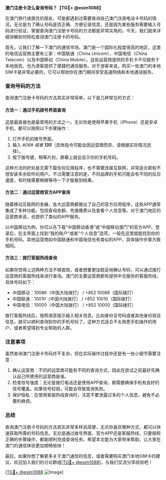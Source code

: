 **澳门注册卡怎么查询号码？【TG💪+ @esim1088】**

在澳门旅行或居住的朋友，可能都遇到过需要查询自己澳门注册电话卡号码的情况。无论是为了确认号码是否正确、方便记录信息，还是因为某些服务需要输入号码进行验证，掌握查询澳门注册卡号码的方法都是非常实用的。今天，我们就来详细讲解如何轻松查询澳门注册卡的号码。

首先，让我们了解一下澳门的通信市场。澳门是一个国际化程度很高的地区，这里的电信运营商主要有三家：中国联通（China Unicom）、中国电信（China Telecom）以及中国移动（China Mobile）。这些运营商提供的手机卡不仅服务于本地居民，也为游客提供了便捷的通信服务。对于游客来说，购买一张澳门的本地SIM卡是非常必要的，它可以帮助你在澳门期间享受高速网络和本地通话服务。

### 查询号码的方法

查询澳门注册卡号码的方法其实非常简单，以下是几种常见的方式：

#### 方法一：通过手机拨号界面查询

这是最直接也是最常用的方法之一。无论你是使用苹果手机（iPhone）还是安卓手机，都可以按照以下步骤操作：

1. 打开手机的拨号界面。
2. 输入 *#06# 或者 **135***（具体指令可能会因运营商而异，请根据实际情况选择）。
3. 按下拨号键，稍等片刻，屏幕上就会显示你的手机号码。

这种方法的好处是无需下载任何应用程序，也不需要连接互联网，非常适合那些不想安装多余软件的用户。不过需要注意的是，不同品牌的手机可能会有不同的反应速度，有时候需要稍微等待一下才能看到结果。

#### 方法二：通过运营商官方APP查询

随着移动互联网的发展，各大运营商都推出了自己的官方应用程序，这些APP通常集成了多种功能，包括查询余额、充值缴费以及查看个人信息等。对于澳门地区的运营商来说，也提供了类似的APP服务。

以中国移动为例，你可以先下载“中国移动香港”或“中国移动澳门”的官方APP。登录后，在主界面上找到“我的账户”或者“个人信息”选项，一般在这里就能找到你的手机号码。其他运营商如中国联通和中国电信也有类似的APP，具体操作步骤大致相同。

#### 方法三：拨打客服热线查询

如果你觉得上述两种方法不够直观，或者想要更加稳妥地确认号码，可以通过拨打运营商的客服热线来进行查询。澳门的主要运营商都有提供中文服务的客服热线，具体号码如下：

- 中国移动：10086（中国大陆拨打） / +852 10086（国际拨打）
- 中国联通：10010（中国大陆拨打） / +852 10010（国际拨打）
- 中国电信：10000（中国大陆拨打） / +852 10000（国际拨打）

拨打客服热线后，按照语音提示输入相关信息，比如身份证号码或者其他身份验证信息，就可以顺利查询到你的手机号码了。这种方式适合不太熟悉手机操作的用户，或者希望得到专业帮助的人群。

### 注意事项

虽然查询澳门注册卡号码并不复杂，但在实际操作过程中还是有一些小细节需要注意：

1. 确认运营商：不同的运营商可能有不同的查询方式，因此在尝试之前最好先确认自己所使用的运营商是谁。
2. 检查信号强度：无论是拨打电话还是使用APP查询，都需要确保手机有良好的信号覆盖。如果信号较弱，可能会导致查询失败。
3. 保护隐私：在使用客服热线查询时，注意不要泄露过多的个人信息，避免不必要的麻烦。

### 总结

查询澳门注册卡号码的方法其实非常多样且简便，无论你喜欢哪种方式，都可以快速获取所需的号码信息。无论是通过拨号界面、官方APP还是客服热线，只要按照正确的步骤操作，都能顺利完成查询任务。希望本文能为大家带来帮助，让大家在澳门的通信体验更加顺畅愉快！

最后，如果你想了解更多关于澳门通信的信息，或者需要购买澳门本地SIM卡的建议，欢迎加入我们的讨论群组[[TG💪+ @esim1088](https://t.me/s/esim1088)]，与我们交流分享经验吧！ 

[[TG💪+ @esim1088](https://t.me/s/esim1088) ![Image](https://i.postimg.cc/4NQfJmqS/Snipaste-2025-05-13-00-14-12.png)]